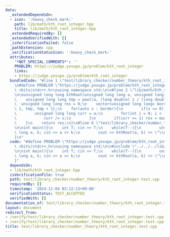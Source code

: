 ```yaml
---
data:
  _extendedDependsOn:
  - icon: ':heavy_check_mark:'
    path: lib/math/kth_root_integer.hpp
    title: lib/math/kth_root_integer.hpp
  _extendedRequiredBy: []
  _extendedVerifiedWith: []
  _isVerificationFailed: false
  _pathExtension: cpp
  _verificationStatusIcon: ':heavy_check_mark:'
  attributes:
    '*NOT_SPECIAL_COMMENTS*': ''
    PROBLEM: https://judge.yosupo.jp/problem/kth_root_integer
    links:
    - https://judge.yosupo.jp/problem/kth_root_integer
  bundledCode: "#line 1 \"test/library_checker/number_theory/kth_root_integer.test.cpp\"\
    \n#define PROBLEM \"https://judge.yosupo.jp/problem/kth_root_integer\"\n#include\
    \ <bits/stdc++.h>\nusing namespace std;\n\n#line 2 \"lib/math/kth_root_integer.hpp\"\
    \n\nunsigned long long kthRoot(unsigned long long a, unsigned long long k){\n\
    \    unsigned long long tmp = powl(a, (long double) 1 / (long double) k);\n  \
    \  unsigned long long res = 0;\n    vector<unsigned long long> border = {tmp -\
    \ 1, tmp, tmp + 1};\n    for(auto x : border){\n        if(x == 0) continue;\n\
    \        unsigned long long curr = a;\n        for(int i = 0; i < (int) k; i++){\n\
    \            curr /= x;\n        }\n        if(curr >= 1) res = max(res, x);\n\
    \    }\n    return res;\n}\n#line 6 \"test/library_checker/number_theory/kth_root_integer.test.cpp\"\
    \n\nint main(){\n    int T; cin >> T;\n    while(T--){\n        unsigned long\
    \ long a, k; cin >> a >> k;\n        cout << kthRoot(a, k) << \"\\n\";\n    }\n\
    }\n"
  code: "#define PROBLEM \"https://judge.yosupo.jp/problem/kth_root_integer\"\n#include\
    \ <bits/stdc++.h>\nusing namespace std;\n\n#include \"../../../lib/math/kth_root_integer.hpp\"\
    \n\nint main(){\n    int T; cin >> T;\n    while(T--){\n        unsigned long\
    \ long a, k; cin >> a >> k;\n        cout << kthRoot(a, k) << \"\\n\";\n    }\n\
    }"
  dependsOn:
  - lib/math/kth_root_integer.hpp
  isVerificationFile: true
  path: test/library_checker/number_theory/kth_root_integer.test.cpp
  requiredBy: []
  timestamp: '2024-11-04 03:12:13+09:00'
  verificationStatus: TEST_ACCEPTED
  verifiedWith: []
documentation_of: test/library_checker/number_theory/kth_root_integer.test.cpp
layout: document
redirect_from:
- /verify/test/library_checker/number_theory/kth_root_integer.test.cpp
- /verify/test/library_checker/number_theory/kth_root_integer.test.cpp.html
title: test/library_checker/number_theory/kth_root_integer.test.cpp
---
```

